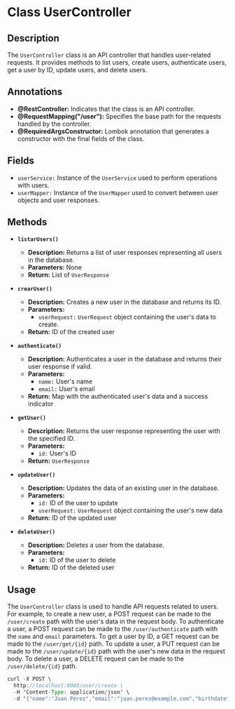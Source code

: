 # Class UserController

## Description
The `UserController` class is an API controller that handles user-related requests. It provides methods to list users, create users, authenticate users, get a user by ID, update users, and delete users.

## Annotations

- **@RestController:** Indicates that the class is an API controller.
- **@RequestMapping("/user"):** Specifies the base path for the requests handled by the controller.
- **@RequiredArgsConstructor:** Lombok annotation that generates a constructor with the final fields of the class.

## Fields

- `userService:` Instance of the `UserService` used to perform operations with users.
- `userMapper:` Instance of the `UserMapper` used to convert between user objects and user responses.

## Methods

* **`listarUsers()`**
    - **Description:** Returns a list of user responses representing all users in the database.
    - **Parameters:** None
    - **Return:** List of `UserResponse`

* **`crearUser()`**
    - **Description:** Creates a new user in the database and returns its ID.
    - **Parameters:**
        - `userRequest:` `UserRequest` object containing the user's data to create.
    - **Return:** ID of the created user

* **`authenticate()`**
    - **Description:** Authenticates a user in the database and returns their user response if valid.
    - **Parameters:**
        - `name:` User's name
        - `email:` User's email
    - **Return:** Map with the authenticated user's data and a success indicator

* **`getUser()`**
    - **Description:** Returns the user response representing the user with the specified ID.
    - **Parameters:**
        - `id:` User's ID
    - **Return:** `UserResponse`

* **`updateUser()`**
    - **Description:** Updates the data of an existing user in the database.
    - **Parameters:**
        - `id:` ID of the user to update
        - `userRequest:` `UserRequest` object containing the user's new data
    - **Return:** ID of the updated user

* **`deleteUser()`**
    - **Description:** Deletes a user from the database.
    - **Parameters:**
        - `id:` ID of the user to delete
    - **Return:** ID of the deleted user

## Usage

The `UserController` class is used to handle API requests related to users. For example, to create a new user, a POST request can be made to the `/user/create` path with the user's data in the request body. To authenticate a user, a POST request can be made to the `/user/authenticate` path with the `name` and `email` parameters. To get a user by ID, a GET request can be made to the `/user/get/{id}` path. To update a user, a PUT request can be made to the `/user/update/{id}` path with the user's new data in the request body. To delete a user, a DELETE request can be made to the `/user/delete/{id}` path.

```java
curl -X POST \
  http://localhost:8080/user/create \
  -H 'Content-Type: application/json' \
  -d '{"name":"Juan Pérez","email":"juan.perez@example.com","birthdate":"1990-01-01"}'